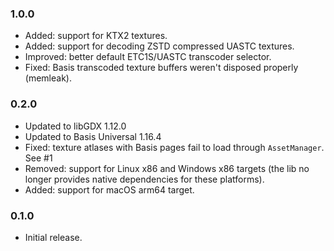 ### 1.0.0
- Added: support for KTX2 textures.
- Added: support for decoding ZSTD compressed UASTC textures.
- Improved: better default ETC1S/UASTC transcoder selector.
- Fixed: Basis transcoded texture buffers weren't disposed properly (memleak).

### 0.2.0
- Updated to libGDX 1.12.0
- Updated to Basis Universal 1.16.4
- Fixed: texture atlases with Basis pages fail to load through `AssetManager`. See #1
- Removed: support for Linux x86 and Windows x86 targets (the lib no longer provides native dependencies for these platforms).
- Added: support for macOS arm64 target.

### 0.1.0

- Initial release.